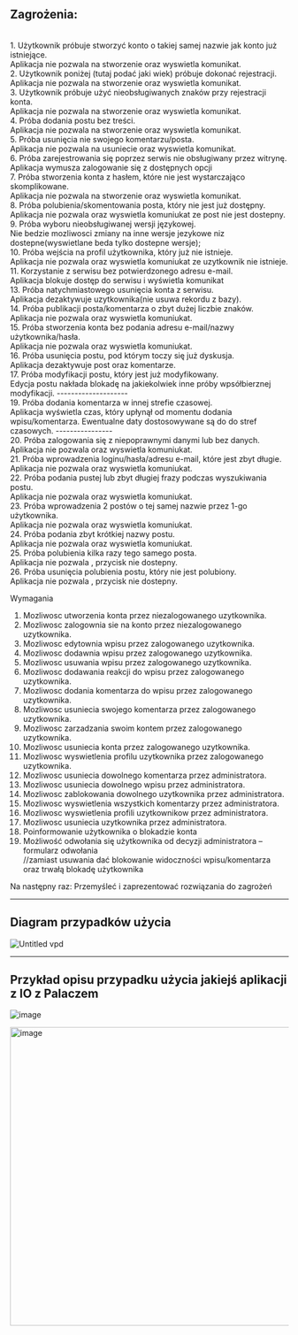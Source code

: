 Zagrożenia:
------------
<br />
1. Użytkownik próbuje stworzyć konto o takiej samej nazwie jak konto już istniejące.<br />
Aplikacja nie pozwala na stworzenie oraz wyswietla komunikat.<br />
2. Użytkownik poniżej (tutaj podać jaki wiek) próbuje dokonać rejestracji.<br />
Aplikacja nie pozwala na stworzenie oraz wyswietla komunikat.<br />
3. Użytkownik próbuje użyć nieobsługiwanych znaków przy rejestracji konta.<br />
Aplikacja nie pozwala na stworzenie oraz wyswietla komunikat.<br />
4. Próba dodania postu bez treści.<br />
Aplikacja nie pozwala na stworzenie oraz wyswietla komunikat.<br />
5. Próba usunięcia nie swojego komentarzu/posta.<br />
Aplikacja nie pozwala na usuniecie oraz wyswietla komunikat.<br />
6. Próba zarejestrowania się poprzez serwis nie obsługiwany przez witrynę.<br />
Aplikacja wymusza zalogowanie się z dostępnych opcji<br />
7. Próba stworzenia konta z hasłem, które nie jest wystarczająco skomplikowane. <br />
Aplikacja nie pozwala na stworzenie oraz wyswietla komunikat.<br />
8. Próba polubienia/skomentowania posta, który nie jest już dostępny.<br />
Aplikacja nie pozwala oraz wyswietla komuniukat ze post nie jest dostepny.<br />
9. Próba wyboru nieobsługiwanej wersji językowej.<br />
Nie bedzie mozliwosci zmiany na inne wersje jezykowe niz dostepne(wyswietlane beda tylko dostepne wersje);<br />
10. Próba wejścia na profil użytkownika, który już nie istnieje.<br />
Aplikacja nie pozwala oraz wyswietla komuniukat ze uzytkownik nie istnieje.<br />
11. Korzystanie z serwisu bez potwierdzonego adresu e-mail.<br />
Aplikacja blokuje dostęp do serwisu i wyświetla komunikat<br />
13. Próba natychmiastowego usunięcia konta z serwisu.<br />
Aplikacja dezaktywuje uzytkownika(nie usuwa rekordu z bazy).<br />
14. Próba publikacji posta/komentarza o zbyt dużej liczbie znaków.<br />
Aplikacja nie pozwala oraz wyswietla komuniukat.<br />
15. Próba stworzenia konta bez podania adresu e-mail/nazwy użytkownika/hasła.<br />
Aplikacja nie pozwala oraz wyswietla komuniukat.<br />
16. Próba usunięcia postu, pod którym toczy się już dyskusja. <br />
Aplikacja dezaktywuje post oraz komentarze.<br />
17. Próba modyfikacji postu, który jest już modyfikowany. <br />
Edycja postu nakłada blokadę na jakiekolwiek inne próby wpsółbierznej modyfikacji.
--------------------<br />
19. Próba dodania komentarza w innej strefie czasowej. <br />
Aplikacja wyświetla czas, który upłynął od momentu dodania wpisu/komentarza. Ewentualne daty dostosowywane są do do stref czasowych.
----------------<br />
20. Próba zalogowania się z niepoprawnymi danymi lub bez danych. <br />
Aplikacja nie pozwala oraz wyswietla komuniukat.<br />
21. Próba wprowadzenia loginu/hasła/adresu e-mail, które jest zbyt długie. <br />
Aplikacja nie pozwala oraz wyswietla komuniukat.<br />
22. Próba podania pustej lub zbyt długiej frazy podczas wyszukiwania postu. <br />
Aplikacja nie pozwala oraz wyswietla komuniukat.<br />
23. Próba wprowadzenia 2 postów o tej samej nazwie przez 1-go użytkownika. <br />
Aplikacja nie pozwala oraz wyswietla komuniukat.<br />
24. Próba podania zbyt krótkiej nazwy postu. <br />
Aplikacja nie pozwala oraz wyswietla komuniukat.<br />
25. Próba polubienia kilka razy tego samego posta. <br />
Aplikacja nie pozwala , przycisk nie dostepny.<br />
26. Próba usunięcia polubienia postu, który nie jest polubiony. <br />
Aplikacja nie pozwala , przycisk nie dostepny.<br />

Wymagania <br />
1. Mozliwosc utworzenia konta przez niezalogowanego uzytkownika.
2. Mozliwosc zalogownia sie na konto przez niezalogowanego uzytkownika.
3. Mozliwosc edytownia wpisu przez zalogowanego uzytkownika.
4. Mozliwosc dodawnia wpisu przez zalogowanego uzytkownika.
5. Mozliwosc usuwania wpisu przez zalogowanego uzytkownika.
6. Mozliwosc dodawania reakcji do wpisu przez zalogowanego uzytkownika.
7. Mozliwosc dodania komentarza do wpisu przez zalogowanego uzytkownika.
8. Mozliwosc usuniecia swojego komentarza przez zalogowanego uzytkownika.
9. Mozliwosc zarzadzania swoim kontem przez zalogowanego uzytkownika.
10. Mozliwosc usuniecia konta przez zalogowanego uzytkownika.
11. Mozliwosc wyswietlenia profilu uzytkownika przez zalogowanego uzytkownika.
12. Mozliwosc usuniecia dowolnego komentarza przez administratora.
13. Mozliwosc usuniecia dowolnego wpisu przez administratora.
14. Mozliwosc zablokowania dowolnego uzytkownika przez administratora.
15. Mozliwosc wyswietlenia wszystkich komentarzy przez administratora.
16. Mozliwosc wyswietlenia profili uzytkownikow  przez administratora.
17. Mozliwosc usuniecia uzytkownika przez administratora.
18. Poinformowanie użytkownika o blokadzie konta
19. Możliwość odwołania się użytkownika od decyzji administratora – formularz odwołania
<br />//zamiast usuwania dać blokowanie widoczności wpisu/komentarza oraz trwałą blokadę użytkownika

Na następny raz:
Przemyśleć i zaprezentować rozwiązania do zagrożeń 



--------------------------
Diagram przypadków użycia
--------------------------
![Untitled vpd](https://github.com/OpalinskiJakub/YWebApp/assets/49318908/fe093992-92de-4965-8ecf-0824897621a7)

--------------------------
Przykład opisu przypadku użycia jakiejś aplikacji z IO z Palaczem
--------------------------
![image](https://github.com/OpalinskiJakub/YWebApp/assets/49318908/61772e0c-e576-4230-80c9-5a97a41eccbd)

<img width="540" alt="image" src="https://github.com/OpalinskiJakub/YWebApp/assets/49318908/04776b82-5e61-4342-bc08-122381170a85">


